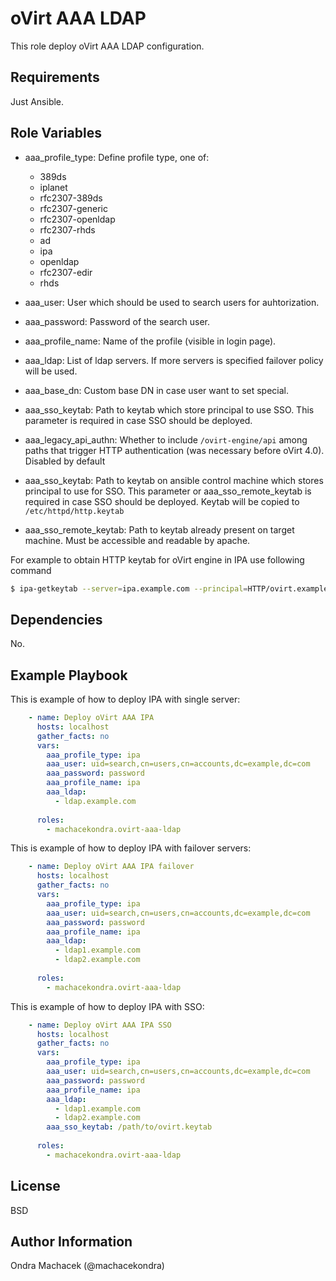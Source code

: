 oVirt AAA LDAP
==============

This role deploy oVirt AAA LDAP configuration.

Requirements
------------

Just Ansible.

Role Variables
--------------

* aaa_profile_type: Define profile type, one of: 

   - 389ds
   - iplanet
   - rfc2307-389ds
   - rfc2307-generic
   - rfc2307-openldap
   - rfc2307-rhds
   - ad
   - ipa
   - openldap
   - rfc2307-edir
   - rhds

* aaa_user: User which should be used to search users for auhtorization.
* aaa_password: Password of the search user.
* aaa_profile_name: Name of the profile (visible in login page).
* aaa_ldap: List of ldap servers. If more servers is specified failover policy will be used.
* aaa_base_dn: Custom base DN in case user want to set special.
* aaa_sso_keytab: Path to keytab which store principal to use SSO. This parameter is required in case SSO should be deployed.
* aaa_legacy_api_authn: Whether to include `/ovirt-engine/api` among paths that trigger HTTP authentication (was necessary before oVirt 4.0). Disabled by default
* aaa_sso_keytab: Path to keytab on ansible control machine which stores principal to use for SSO. This parameter or aaa_sso_remote_keytab is required in case SSO should be deployed. Keytab will be copied to `/etc/httpd/http.keytab`
* aaa_sso_remote_keytab: Path to keytab already present on target machine. Must be accessible and readable by apache.

For example to obtain HTTP keytab for oVirt engine in IPA use following command
```bash
$ ipa-getkeytab --server=ipa.example.com --principal=HTTP/ovirt.example.com --keytab=ovirt.keytab
```

Dependencies
------------

No.

Example Playbook
----------------

This is example of how to deploy IPA with single server:

```yaml
    - name: Deploy oVirt AAA IPA
      hosts: localhost
      gather_facts: no
      vars:
        aaa_profile_type: ipa
        aaa_user: uid=search,cn=users,cn=accounts,dc=example,dc=com
        aaa_password: password
        aaa_profile_name: ipa
        aaa_ldap:
          - ldap.example.com
    
      roles:
        - machacekondra.ovirt-aaa-ldap
```

This is example of how to deploy IPA with failover servers:

```yaml
    - name: Deploy oVirt AAA IPA failover
      hosts: localhost
      gather_facts: no
      vars:
        aaa_profile_type: ipa
        aaa_user: uid=search,cn=users,cn=accounts,dc=example,dc=com
        aaa_password: password
        aaa_profile_name: ipa
        aaa_ldap:
          - ldap1.example.com
          - ldap2.example.com
    
      roles:
        - machacekondra.ovirt-aaa-ldap
```

This is example of how to deploy IPA with SSO:

```yaml
    - name: Deploy oVirt AAA IPA SSO
      hosts: localhost
      gather_facts: no
      vars:
        aaa_profile_type: ipa
        aaa_user: uid=search,cn=users,cn=accounts,dc=example,dc=com
        aaa_password: password
        aaa_profile_name: ipa
        aaa_ldap:
          - ldap1.example.com
          - ldap2.example.com
        aaa_sso_keytab: /path/to/ovirt.keytab
    
      roles:
        - machacekondra.ovirt-aaa-ldap
```

License
-------

BSD

Author Information
------------------

Ondra Machacek (@machacekondra)
